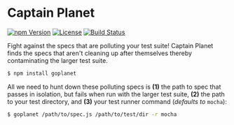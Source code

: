 Captain Planet
==============

[![npm Version](https://img.shields.io/npm/v/goplanet.svg)](https://www.npmjs.com/package/goplanet) [![License](https://img.shields.io/npm/l/goplanet.svg)](https://www.npmjs.com/package/goplanet) [![Build Status](https://travis-ci.org/iancmyers/captain-planet.svg)](https://travis-ci.org/iancmyers/captain-planet)

Fight against the specs that are polluting your test suite! Captain Planet finds the specs that aren't cleaning up after themselves thereby contaminating the larger test suite.

```bash
$ npm install goplanet
```

All we need to hunt down these polluting specs is **(1)** the path to spec that passes in isolation, but fails when run with the larger test suite, **(2)** the path to your test directory, and **(3)** your test runner command (_defaults to_ `mocha`):

```bash
$ goplanet /path/to/spec.js /path/to/test/dir -r mocha
```
